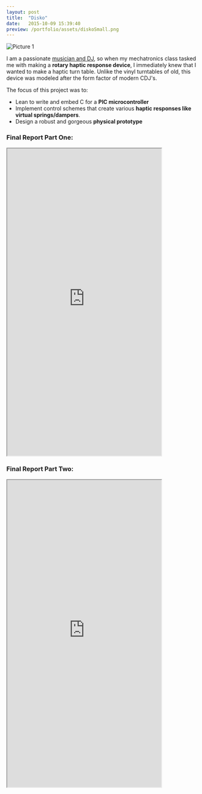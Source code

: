 ```yaml
---
layout: post
title:  "Disko"
date:   2015-10-09 15:39:40
preview: /portfolio/assets/diskoSmall.png
---
```


![Picture 1]({{"/assets/diskoLarge.jpg"|absolute_url}})

I am a passionate [musician and DJ](https://soundcloud.com/scottmackinlay/dj-project-week-two), so when my mechatronics class tasked me with making a __rotary haptic response device__, I immediately knew that I wanted to make a haptic turn table. Unlike the vinyl turntables of old, this device was modeled after the form factor of modern CDJ's. 

The focus of this project was to:
- Lean to write and embed C for a __PIC microcontroller__
- Implement control schemes that create various __haptic responses like virtual springs/dampers__.
- Design a robust and gorgeous __physical prototype__

### Final Report Part One:

<iframe src="https://drive.google.com/file/d/1hmbdRVoyqzojmbdO56lJgB235d1xoBpE/preview" width="80%" height="800"></iframe>

### Final Report Part Two:

<iframe src="https://drive.google.com/file/d/1ZQCFm2qG8dFCZwvfehupCwT392N2s0ub/preview" width="80%" height="800"></iframe>



